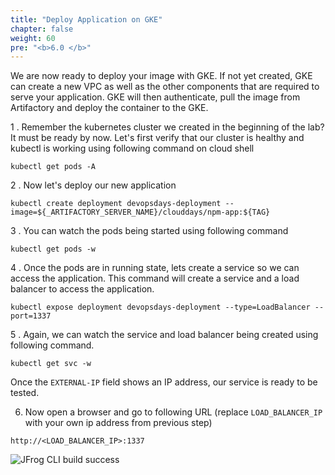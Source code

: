 ```yaml
---
title: "Deploy Application on GKE"
chapter: false
weight: 60
pre: "<b>6.0 </b>"
---
```


We are now ready to deploy your image with GKE. If not yet created, GKE can create a new VPC as well as the other components that are required to serve your application. GKE will then authenticate, pull the image from Artifactory and deploy the container to the GKE.

1 . Remember the kubernetes cluster we created in the beginning of the lab? It must be ready by now. Let's first verify that our cluster is healthy and kubectl is working using following command on cloud shell

`kubectl get pods -A`

2 . Now let's deploy our new application

`kubectl create deployment devopsdays-deployment --image=${_ARTIFACTORY_SERVER_NAME}/clouddays/npm-app:${TAG}`

3 . You can watch the pods being started using following command

`kubectl get pods -w`

4 . Once the pods are in running state, lets create a service so we can access the application. This command will create a service and a load balancer to access the application.

`kubectl expose deployment devopsdays-deployment --type=LoadBalancer --port=1337`

5 . Again, we can watch the service and load balancer being created using following command.

`kubectl get svc -w`

 Once the `EXTERNAL-IP` field shows an IP address, our service is ready to be tested.

6. Now open a browser and go to following URL (replace `LOAD_BALANCER_IP` with your own ip address from previous step)

`http://<LOAD_BALANCER_IP>:1337`

![JFrog CLI build success](/images/gcp/application_on_browser.png)
